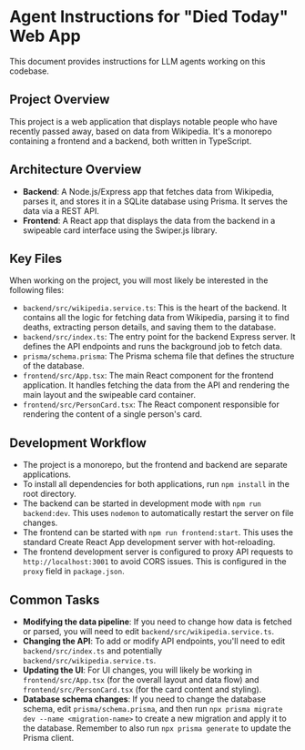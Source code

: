 # Agent Instructions for "Died Today" Web App

This document provides instructions for LLM agents working on this codebase.

## Project Overview

This project is a web application that displays notable people who have recently passed away, based on data from Wikipedia. It's a monorepo containing a frontend and a backend, both written in TypeScript.

## Architecture Overview

- **Backend**: A Node.js/Express app that fetches data from Wikipedia, parses it, and stores it in a SQLite database using Prisma. It serves the data via a REST API.
- **Frontend**: A React app that displays the data from the backend in a swipeable card interface using the Swiper.js library.

## Key Files

When working on the project, you will most likely be interested in the following files:

- `backend/src/wikipedia.service.ts`: This is the heart of the backend. It contains all the logic for fetching data from Wikipedia, parsing it to find deaths, extracting person details, and saving them to the database.
- `backend/src/index.ts`: The entry point for the backend Express server. It defines the API endpoints and runs the background job to fetch data.
- `prisma/schema.prisma`: The Prisma schema file that defines the structure of the database.
- `frontend/src/App.tsx`: The main React component for the frontend application. It handles fetching the data from the API and rendering the main layout and the swipeable card container.
- `frontend/src/PersonCard.tsx`: The React component responsible for rendering the content of a single person's card.

## Development Workflow

- The project is a monorepo, but the frontend and backend are separate applications.
- To install all dependencies for both applications, run `npm install` in the root directory.
- The backend can be started in development mode with `npm run backend:dev`. This uses `nodemon` to automatically restart the server on file changes.
- The frontend can be started with `npm run frontend:start`. This uses the standard Create React App development server with hot-reloading.
- The frontend development server is configured to proxy API requests to `http://localhost:3001` to avoid CORS issues. This is configured in the `proxy` field in `package.json`.

## Common Tasks

- **Modifying the data pipeline**: If you need to change how data is fetched or parsed, you will need to edit `backend/src/wikipedia.service.ts`.
- **Changing the API**: To add or modify API endpoints, you'll need to edit `backend/src/index.ts` and potentially `backend/src/wikipedia.service.ts`.
- **Updating the UI**: For UI changes, you will likely be working in `frontend/src/App.tsx` (for the overall layout and data flow) and `frontend/src/PersonCard.tsx` (for the card content and styling).
- **Database schema changes**: If you need to change the database schema, edit `prisma/schema.prisma`, and then run `npx prisma migrate dev --name <migration-name>` to create a new migration and apply it to the database. Remember to also run `npx prisma generate` to update the Prisma client.
